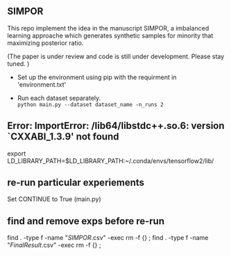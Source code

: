 





## SIMPOR
This repo implement the idea in the manuscript SIMPOR, a imbalanced learning approache which generates synthetic samples for minority that maximizing posterior ratio. 

(The paper is under review and code is still under development. Please stay tuned. )

* Set up the environment using pip with the requirment in 'environment.txt'

* Run each dataset separately.  
`python main.py --dataset dataset_name -n_runs 2`


## Error: ImportError: /lib64/libstdc++.so.6: version `CXXABI_1.3.9' not found
export LD_LIBRARY_PATH=$LD_LIBRARY_PATH:~/.conda/envs/tensorflow2/lib/

## re-run particular experiements
Set CONTINUE to True (main.py)

## find and remove exps before re-run
find . -type f -name "*SIMPOR*.csv" -exec rm -f {} \;
find . -type f -name "*FinalResult*.csv" -exec rm -f {} \;


